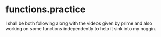 # functions.practice
I shall be both following along with the videos given by prime and also working on some functions independently to help it sink into my noggin.
